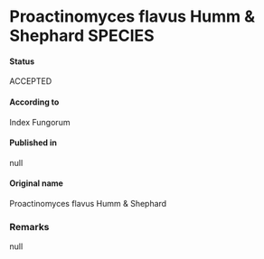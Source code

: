 # Proactinomyces flavus Humm & Shephard SPECIES

#### Status
ACCEPTED

#### According to
Index Fungorum

#### Published in
null

#### Original name
Proactinomyces flavus Humm & Shephard

### Remarks
null